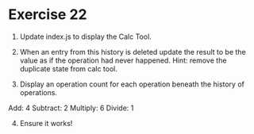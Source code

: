 # Exercise 22

1. Update index.js to display the Calc Tool.

2. When an entry from this history is deleted update the result to be the value as if the operation had never happened. Hint: remove the duplicate state from calc tool.

3. Display an operation count for each operation beneath the history of operations.

Add: 4
Subtract: 2
Multiply: 6
Divide: 1

4. Ensure it works!